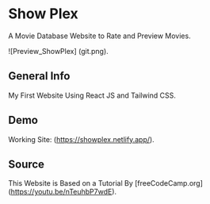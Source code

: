 # Show Plex

A Movie Database Website to Rate and Preview Movies.

![Preview_ShowPlex] (git.png).

## General Info

My First Website Using React JS and Tailwind CSS.

## Demo

Working Site: (https://showplex.netlify.app/).

## Source

This Website is Based on a Tutorial By [freeCodeCamp.org] (https://youtu.be/nTeuhbP7wdE).

